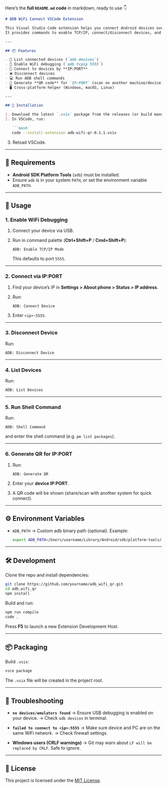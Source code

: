 Here’s the **full `README.md` code** in markdown, ready to use 👇

````markdown
# ADB WiFi Connect VSCode Extension

This Visual Studio Code extension helps you connect Android devices over **ADB WiFi** easily.  
It provides commands to enable TCP/IP, connect/disconnect devices, and also generate QR codes for easier sharing.

---

## 📦 Features

- 📱 List connected devices (`adb devices`)
- 📡 Enable WiFi debugging (`adb tcpip 5555`)
- 🔗 Connect to devices by **IP:PORT**
- ❌ Disconnect devices
- 💻 Run ADB shell commands
- 🔲 Generate **QR code** for `IP:PORT` (scan on another machine/device)
- 🖥️ Cross-platform helper (Windows, macOS, Linux)

---

## 🚀 Installation

1. Download the latest `.vsix` package from the releases (or build manually).
2. In VSCode, run:

   ```bash
   code --install-extension adb-wifi-qr-0.1.1.vsix
````

3. Reload VSCode.

---

## 🔧 Requirements

* **Android SDK Platform Tools** (`adb`) must be installed.
* Ensure `adb` is in your system `PATH`, or set the environment variable `ADB_PATH`.

---

## 📖 Usage

### 1. Enable WiFi Debugging

1. Connect your device via USB.
2. Run in command palette (**Ctrl+Shift+P** / **Cmd+Shift+P**):

   ```
   ADB: Enable TCP/IP Mode
   ```

   This defaults to port `5555`.

---

### 2. Connect via IP\:PORT

1. Find your device’s IP in **Settings > About phone > Status > IP address**.
2. Run:

   ```
   ADB: Connect Device
   ```
3. Enter `<ip>:5555`.

---

### 3. Disconnect Device

Run:

```
ADB: Disconnect Device
```

---

### 4. List Devices

Run:

```
ADB: List Devices
```

---

### 5. Run Shell Command

Run:

```
ADB: Shell Command
```

and enter the shell command (e.g. `pm list packages`).

---

### 6. Generate QR for IP\:PORT

1. Run:

   ```
   ADB: Generate QR
   ```
2. Enter your **device IP\:PORT**.
3. A QR code will be shown (share/scan with another system for quick connect).

---

## ⚙️ Environment Variables

* `ADB_PATH` → Custom adb binary path (optional).
  Example:

  ```bash
  export ADB_PATH=/Users/username/Library/Android/sdk/platform-tools/adb
  ```

---

## 🛠 Development

Clone the repo and install dependencies:

```bash
git clone https://github.com/yourname/adb_wifi_qr.git
cd adb_wifi_qr
npm install
```

Build and run:

```bash
npm run compile
code .
```

Press **F5** to launch a new Extension Development Host.

---

## 📦 Packaging

Build `.vsix`:

```bash
vsce package
```

The `.vsix` file will be created in the project root.

---

## 🐞 Troubleshooting

* **`no devices/emulators found`**
  → Ensure USB debugging is enabled on your device.
  → Check `adb devices` in terminal.

* **`failed to connect to <ip>:5555`**
  → Make sure device and PC are on the same WiFi network.
  → Check firewall settings.

* **Windows users (CRLF warnings)**
  → Git may warn about `LF will be replaced by CRLF`. Safe to ignore.

---

## 📜 License

This project is licensed under the [MIT License](LICENSE.md).
